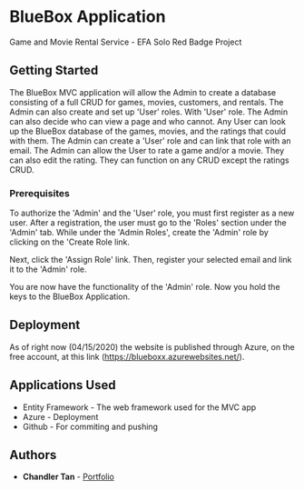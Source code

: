 # BlueBox Application

Game and Movie Rental Service - EFA Solo Red Badge Project

## Getting Started

The BlueBox MVC application will allow the Admin to create a database consisting of a full CRUD for games, movies, customers, and rentals. The Admin can also create and set up 'User' roles. With 'User' role. The Admin can also decide who can view a page and who cannot. Any User can look up the BlueBox database of the games, movies, and the ratings that could with them. The Admin can create a 'User' role and can link that role with an email. The Admin can allow the User to rate a game and/or a movie. They can also edit the rating. They can function on any CRUD except the ratings CRUD. 

### Prerequisites

To authorize the 'Admin' and the 'User' role, you must first register as a new user. After a registration, the user must go to the 'Roles' section under the 'Admin' tab. While under the 'Admin Roles', create the 'Admin' role by clicking on the 'Create Role link.

Next, click the 'Assign Role' link. Then, register your selected email and link it to the 'Admin' role.

You are now have the functionality of the 'Admin' role. Now you hold the keys to the BlueBox Application. 


## Deployment

As of right now (04/15/2020) the website is published through Azure, on the free account, at this link (https://blueboxx.azurewebsites.net/).

## Applications Used

* Entity Framework - The web framework used for the MVC app
* Azure - Deployment
* Github - For commiting and pushing

## Authors

* **Chandler Tan**  - [Portfolio](https://chandlert32.github.io/)
